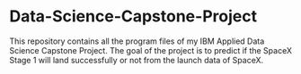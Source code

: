 # Data-Science-Capstone-Project
This repository contains all the program files of my IBM Applied Data Science Capstone Project. The goal of the project is to predict if the SpaceX Stage 1 will land successfully or not from the launch data of SpaceX.
